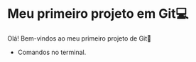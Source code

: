 # Meu primeiro projeto em Git:computer: 

Olá! Bem-vindos ao meu primeiro projeto de Git:wave:

- Comandos no terminal.
